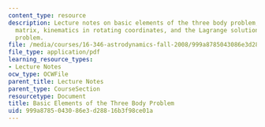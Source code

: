 ```yaml
---
content_type: resource
description: Lecture notes on basic elements of the three body problem, the rotation
  matrix, kinematics in rotating coordinates, and the Lagrange solutions of the three-body
  problem.
file: /media/courses/16-346-astrodynamics-fall-2008/999a8785043086e3d28816b3f98ce01a_lec_24.pdf
file_type: application/pdf
learning_resource_types:
- Lecture Notes
ocw_type: OCWFile
parent_title: Lecture Notes
parent_type: CourseSection
resourcetype: Document
title: Basic Elements of the Three Body Problem
uid: 999a8785-0430-86e3-d288-16b3f98ce01a
---
```

